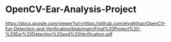 # OpenCV-Ear-Analysis-Project
https://docs.google.com/viewer?url=https://github.com/elyghthao/OpenCV-Ear-Detection-and-Verification/blob/main/Final%20Project%20-%20Ear%20Detection%20and%20Verification.pdf
